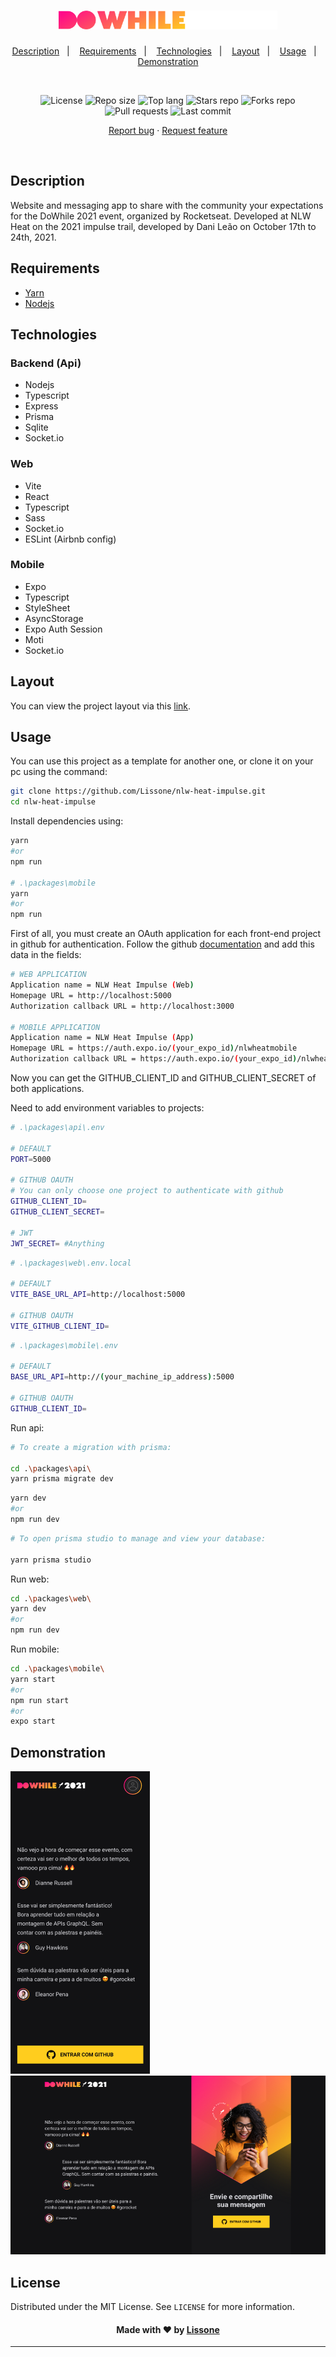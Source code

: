 <h1 align="center">
  <img alt="DoWhile 2021" src="./packages/web/src/assets/logo.svg" width="350px">
</h1>

<p align="center">
  <a href="#description">Description</a>&nbsp;&nbsp;&nbsp;|&nbsp;&nbsp;&nbsp;
  <a href="#requirements">Requirements</a>&nbsp;&nbsp;&nbsp;|&nbsp;&nbsp;&nbsp;
  <a href="#technologies">Technologies</a>&nbsp;&nbsp;&nbsp;|&nbsp;&nbsp;&nbsp;
  <a href="#layout">Layout</a>&nbsp;&nbsp;&nbsp;|&nbsp;&nbsp;&nbsp;
  <a href="#usage">Usage</a>&nbsp;&nbsp;&nbsp;|&nbsp;&nbsp;&nbsp;
  <a href="#demonstration">Demonstration</a>
</p>
<br />
<p align="center">
  <img src="https://img.shields.io/static/v1?label=license&message=MIT" alt="License">
  <img src="https://img.shields.io/github/repo-size/Lissone/nlw-heat-impulse" alt="Repo size" />
  <img src="https://img.shields.io/github/languages/top/Lissone/nlw-heat-impulse" alt="Top lang" />
  <img src="https://img.shields.io/github/stars/Lissone/nlw-heat-impulse" alt="Stars repo" />
  <img src="https://img.shields.io/github/forks/Lissone/nlw-heat-impulse" alt="Forks repo" />
  <img src="https://img.shields.io/github/issues-pr/Lissone/nlw-heat-impulse" alt="Pull requests" >
  <img src="https://img.shields.io/github/last-commit/Lissone/nlw-heat-impulse" alt="Last commit" />
</p>

<p align="center">
  <a href="https://github.com/Lissone/nlw-heat-impulse/issues">Report bug</a>
  ·
  <a href="https://github.com/Lissone/nlw-heat-impulse/issues">Request feature</a>
</p>

<br />

## Description

Website and messaging app to share with the community your expectations for the DoWhile 2021 event, organized by Rocketseat. Developed at NLW Heat on the 2021 impulse trail, developed by Dani Leão on October 17th to 24th, 2021.

## Requirements

* [Yarn](https://yarnpkg.com/)
* [Nodejs](https://nodejs.org/en/)

## Technologies

### Backend (Api)
* Nodejs
* Typescript
* Express
* Prisma
* Sqlite
* Socket.io

### Web
* Vite
* React
* Typescript
* Sass
* Socket.io
* ESLint (Airbnb config)

### Mobile
* Expo
* Typescript
* StyleSheet
* AsyncStorage
* Expo Auth Session
* Moti
* Socket.io

## Layout

You can view the project layout via this <a href="https://www.figma.com/file/7HXNlFooVG8OvwJCIAEsRb/%5BNLW-Heat---Mission%3A-Impulse%5D-DoWhile2021?node-id=2%3A3" target="_blank">link</a>.

## Usage

You can use this project as a template for another one, or clone it on your pc using the command:

```bash
git clone https://github.com/Lissone/nlw-heat-impulse.git
cd nlw-heat-impulse
```

Install dependencies using:
```bash
yarn
#or
npm run

# .\packages\mobile
yarn
#or
npm run
```

First of all, you must create an OAuth application for each front-end project in github for authentication. Follow the github <a href="https://docs.github.com/en/developers/apps/building-oauth-apps/creating-an-oauth-app" target="_blank">documentation</a> and add this data in the fields:

```bash
# WEB APPLICATION
Application name = NLW Heat Impulse (Web)
Homepage URL = http://localhost:5000
Authorization callback URL = http://localhost:3000

# MOBILE APPLICATION
Application name = NLW Heat Impulse (App)
Homepage URL = https://auth.expo.io/(your_expo_id)/nlwheatmobile
Authorization callback URL = https://auth.expo.io/(your_expo_id)/nlwheatmobile
```

Now you can get the GITHUB_CLIENT_ID and GITHUB_CLIENT_SECRET of both applications.

Need to add environment variables to projects:

```bash
# .\packages\api\.env

# DEFAULT
PORT=5000

# GITHUB OAUTH
# You can only choose one project to authenticate with github
GITHUB_CLIENT_ID=
GITHUB_CLIENT_SECRET=

# JWT
JWT_SECRET= #Anything
```

```bash
# .\packages\web\.env.local

# DEFAULT
VITE_BASE_URL_API=http://localhost:5000

# GITHUB OAUTH
VITE_GITHUB_CLIENT_ID=
```

```bash
# .\packages\mobile\.env

# DEFAULT
BASE_URL_API=http://(your_machine_ip_address):5000

# GITHUB OAUTH
GITHUB_CLIENT_ID=
```

Run api:

```bash
# To create a migration with prisma:

cd .\packages\api\
yarn prisma migrate dev
```

```bash
yarn dev
#or
npm run dev
```

```bash
# To open prisma studio to manage and view your database:

yarn prisma studio
```

Run web:
```bash
cd .\packages\web\
yarn dev
#or
npm run dev
```

Run mobile:
```bash
cd .\packages\mobile\
yarn start
#or
npm run start
#or
expo start
```

## Demonstration

<img src="./.github/mobile-home-demo.png" alt="Mobile web" />
<img src="./.github/web-home-demo.png" alt="Home web" />

## License

Distributed under the MIT License. See `LICENSE` for more information.

<h4 align="center">
  Made with ❤️ by <a href="https://github.com/Lissone" target="_blank">Lissone</a>
</h4>

<hr />